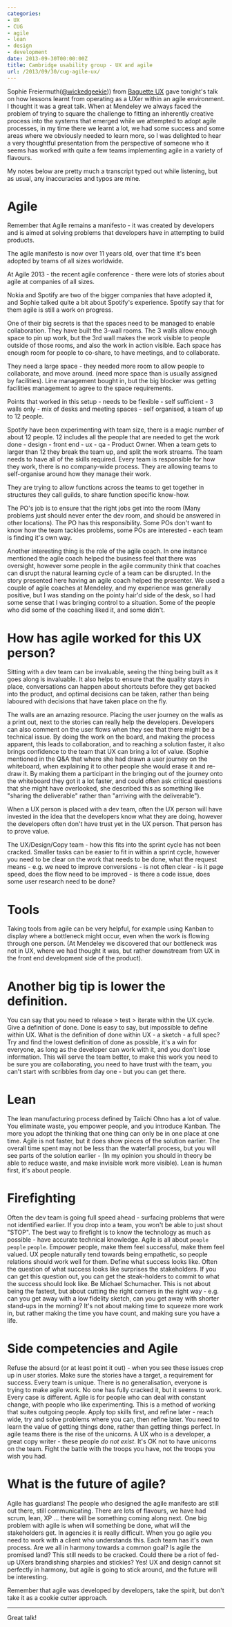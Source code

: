 ```yaml
---
categories:
- UX
- CUG
- agile
- lean
- design
- development
date: 2013-09-30T00:00:00Z
title: Cambridge usability group - UX and agile
url: /2013/09/30/cug-agile-ux/
---
```


Sophie Freiermuth([@wickedgeekie][sft])) from [Baguette UX][bux] gave tonight's talk on how lessons learnt from operating as a UXer within an agile environment. I thought it was a great talk. When at Mendeley we always faced the problem of trying to square the challenge to fitting an inherently creative process into the systems that emerged while we attempted to adopt agile processes, in my time there we learnt a lot, we had some success and some areas where we obviously needed to learn more, so I was delighted to hear a very thoughtful presentation from the perspective of someone who it seems has worked with quite a few teams implementing agile in a variety of flavours.

[sft]: https://twitter.com/wickedgeekie
[bux]: https://twitter.com/BaguetteUX

My notes below are pretty much a transcript typed out while listening, but as usual, any inaccuracies and typos are mine. 


# Agile

Remember that Agile remains a manifesto - it was created by developers and is  aimed at solving problems that developers have in attempting to build products. 

The agile manifesto is now over 11 years old, over that time it's been adopted by teams of all sizes worldwide. 

At Agile 2013 - the recent agile conference - there were lots of stories about agile at companies of all sizes.

Nokia and Spotify are two of the bigger companies that have adopted it, and Sophie talked quite a bit about Spotify's experience. Spotify say that for them agile is still a work on progress. 

One of their big secrets is that the spaces need to be managed to enable collaboration. They have built the 3-wall rooms. The 3 walls allow enough space to pin up work, but the 3rd wall makes the work visible to people outside of those rooms, and also the work in action visible. Each space has enough room for people to co-share, to have meetings, and to collaborate.

They need a large space - they needed more room to allow people to collaborate, and move around. (need more space than is usually assigned by facilities). Line management bought in, but the big blocker was getting facilities management to agree to the space requirements. 

Points that worked in this setup  - needs to be flexible - self sufficient - 3 walls only - mix of desks and meeting spaces - self organised, a team of up to 12 people. 

Spotify have been experimenting with team size, there is a magic number of about 12 people. 12 includes all the people that are needed to get the work done - design - front end - ux - qa - Product Owner. When a team gets to larger than 12 they break the team up, and split the work streams. The team needs to have all of the skills required. Every team is responsible for how they work, there is no company-wide process. They are allowing teams to self-organise around how they manage their work. 

They are trying to allow functions across the teams to get together in structures they call guilds, to share function specific know-how.

The PO's job is to ensure that the right jobs get into the room (Many problems just should never enter the dev room, and should be answered  in other locations). The PO has this responsibility. Some POs don't want to know how the team tackles problems, some POs are interested - each team is finding it's own way. 

Another interesting thing is the role of the agile coach.  In one instance mentioned the agile coach helped the business feel that there was oversight, however some people in the agile community think that coaches can disrupt the natural learning cycle of a team can be disrupted. In the story presented here having an agile coach helped the presenter. We used a couple of agile coaches at Mendeley, and my experience was generally positive, but I was standing on the pointy hair'd side of the desk, so I had some sense that I was bringing control to a situation. Some of the people who did some of the coaching liked it, and some didn't.


# How has agile worked for this UX person?

Sitting with a dev team can be invaluable, seeing the thing being built as it goes along is invaluable. It also helps to ensure that the quality stays in place, conversations can happen about shortcuts before they get backed into the product, and optimal decisions can be taken, rather than being laboured with decisions that have taken place on the fly. 

The walls are an amazing resource. Placing the user journey on the walls as a print out, next to the stories can really help the developers. Developers can also comment on the user flows when they see that there might be a technical issue. By doing the work on the board, and making the process apparent, this leads to collaboration, and to reaching a solution faster, it also brings confidence to the team that UX can bring a lot of value. (Sophie mentioned in the Q&A that where she had drawn a user journey on the whiteboard, when explaining it to other people she would erase it and re-draw it. By making them a participant in the bringing out of the journey onto the whiteboard they got it a lot faster, and could often ask critical questions that she might have overlooked, she described this as something like "sharing the deliverable" rather than "arriving with the deliverable").

When a UX person is placed with a dev team, often the UX person will have invested in the idea that the developers know what they are doing, however the developers often don't have trust yet in the UX person. That person has to prove value.

The UX/Design/Copy team - how this fits into the sprint cycle has not been cracked. Smaller tasks can be easier to fit in within a sprint cycle, however you need to be clear on the work that needs to be done, what the request means - e.g. we need to improve conversions - is not often clear - is it page speed, does the flow need to be improved - is there a code issue, does some user research need to be done?


# Tools

Taking tools from agile can be very helpful, for example using Kanban to display where a bottleneck might occur, even when the work is flowing through one person. (At Mendeley we discovered that our bottleneck was not in UX, where we had thought it was, but rather downstream from UX in the front end development side of the product).


# Another big tip is lower the definition. 

You can say that you need to release > test > iterate within the UX cycle. Give a definition of done. Done is easy to say, but impossible to define within UX. What is the definition of done within UX - a sketch - a full spec? Try and find the lowest definition of done as possible, it's a win for everyone, as long as the developer can work with it, and you don't lose information. This will serve the team better, to make this work you need to be sure you are collaborating, you need to have trust with the team, you can't start with scribbles from day one - but you can get there. 


# Lean

The lean manufacturing process defined by Taiichi Ohno has a lot of value. You eliminate waste, you empower people, and you introduce Kanban. The more you adopt the thinking that one thing can only be in one place at one time. Agile is not faster, but it does show pieces of the solution earlier. The overall time spent may not be less than the waterfall process, but you will see parts of the solution earlier - (In my opinion you should in theory be able to reduce waste, and make invisible work more visible). Lean is human first, it's about people. 


# Firefighting

Often the dev team is going full speed ahead - surfacing problems that were not identified earlier. If you drop into a team, you won't be able to just shout "STOP". The best way to firefight is to know the technology as much as possible - have accurate technical knowledge. Agile is all about `people` `people` `people`. Empower people, make them feel successful, make them feel valued. UX people naturally tend towards being empathetic, so people relations should work well for them. Define what success looks like. Often the question of what success looks like surprises the stakeholders. If you can get this question out, you can get the steak-holders to commit to what the success should look like. Be Michael Schumacher. This is not about being the fastest, but about cutting the right corners in the right way - e.g. can you get away with a low fidelity sketch, can you get away with shorter stand-ups in the morning? It's not about making time to squeeze more work in, but rather making the time you have count, and making sure you have a life. 


# Side competencies and Agile 

Refuse the absurd (or at least point it out) - when you see these issues crop up in user stories. Make sure the stories have a target, a requirement for success. Every team is unique. There is no generalisation, everyone is trying to make agile work. No one has fully cracked it, but it seems to work. Every case is different. Agile is for people who can deal with constant change, with people who like experimenting. This is a method of working that suites outgoing people. Apply top skills first, and refine later - reach wide, try and solve problems where you can, then refine later. You need to learn the value of getting things done, rather than getting things perfect. In agile teams there is the rise of the unicorns. A UX who is a developer, a great copy writer - these people _do not exist_. It's OK not to have unicorns on the team. Fight the battle with the troops you have, not the troops you wish you had. 


# What is the future of agile?

Agile has guardians! The people who designed the agile manifesto are still out there, still communicating. There are lots of flavours, we have had scrum, lean, XP ... there will be something coming along next. One big problem with agile is when will something be done, what will the stakeholders get. In agencies it is really difficult. When you go agile you need to work with a client who understands this. Each team has it's own process. Are we all in harmony towards a common goal? Is agile the promised land? This still needs to be cracked. Could there be a riot of fed-up UXers brandishing sharpies and stickies? Yes! UX and design cannot sit perfectly in harmony, but agile is going to stick around, and the future will be interesting. 

Remember that agile was developed by developers, take the spirit, but don't take it as a cookie cutter approach. 


----

Great talk!
